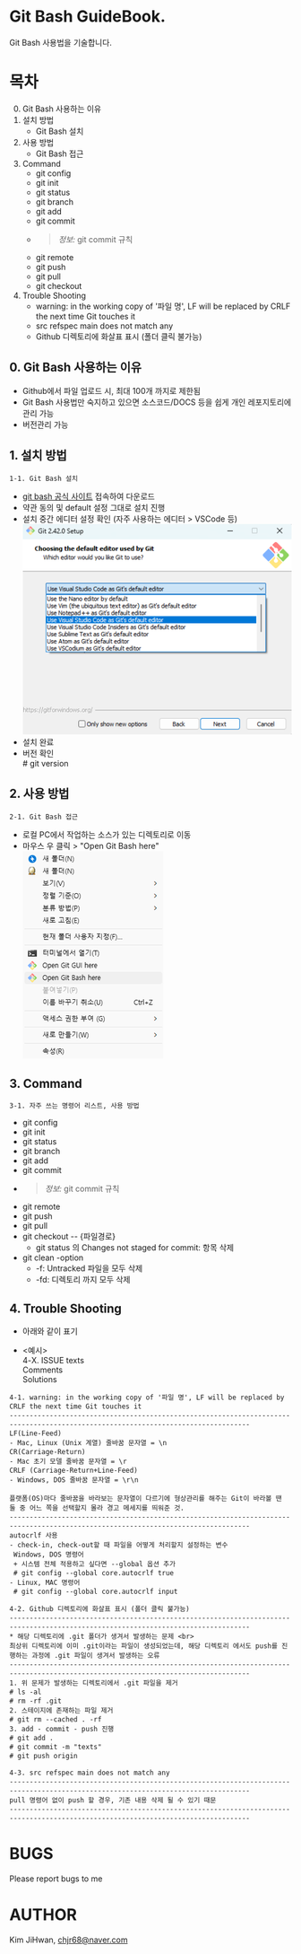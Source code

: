 # Git Bash GuideBook.
Git Bash 사용법을 기술합니다.

# 목차
0. Git Bash 사용하는 이유
1. 설치 방법
    * Git Bash 설치
2. 사용 방법
    * Git Bash 접근
3. Command
    * git config 
    * git init
    * git status
    * git branch
    * git add
    * git commit
    * > *<i class="fa fa-info-circle" aria-hidden="true"></i> 정보:* git commit 규칙
    * git remote
    * git push
    * git pull
    * git checkout
4. Trouble Shooting
    * warning: in the working copy of '파일 명', LF will be replaced by CRLF the next time Git touches it
    * src refspec main does not match any
    * Github 디렉토리에 화살표 표시 (폴더 클릭 불가능)
    

## 0. **Git Bash 사용하는 이유**
* Github에서 파일 업로드 시, 최대 100개 까지로 제한됨
* Git Bash 사용법만 숙지하고 있으면 소스코드/DOCS 등을 쉽게 개인 레포지토리에 관리 가능
* 버전관리 가능
## 1. **설치 방법**
    1-1. Git Bash 설치
* [git bash 공식 사이트](https://git-scm.com/) 접속하여 다운로드
* 약관 동의 및 default 설정 그대로 설치 진행
* 설치 중간 에디터 설정 확인 (자주 사용하는 에디터 > VSCode 등) <br>
![image](https://github.com/chjr68/Git_Bash/blob/main/images/1.GitBash_EditorSetting.png)
* 설치 완료
* 버전 확인 <br>
\# git version

## 2. **사용 방법**
    2-1. Git Bash 접근
* 로컬 PC에서 작업하는 소스가 있는 디렉토리로 이동
* 마우스 우 클릭 > "Open Git Bash here" <br>
![image](https://github.com/chjr68/Git_Bash/blob/main/images/1.GitBash_OpenGitBash.png)
## 3. **Command**
    3-1. 자주 쓰는 명령어 리스트, 사용 방법
* git config 
* git init
* git status
* git branch
* git add
* git commit
* > *<i class="fa fa-info-circle" aria-hidden="true"></i> 정보:* git commit 규칙
* git remote
* git push
* git pull
* git checkout -- {파일경로}
  * git status 의 Changes not staged for commit: 항목 삭제
* git clean -option
  * -f: Untracked 파일을 모두 삭제
  * -fd: 디렉토리 까지 모두 삭제 

## 4. **Trouble Shooting**
- 아래와 같이 표기 <br>

- <예시> <br>
4-X. ISSUE texts <br>
Comments <br>
Solutions <br>

```
4-1. warning: in the working copy of '파일 명', LF will be replaced by CRLF the next time Git touches it
----------------------------------------------------------------------------------------------------------------------------------
LF(Line-Feed)
- Mac, Linux (Unix 계열) 줄바꿈 문자열 = \n 
CR(Carriage-Return)
- Mac 초기 모델 줄바꿈 문자열 = \r
CRLF (Carriage-Return+Line-Feed)
- Windows, DOS 줄바꿈 문자열 = \r\n

플랫폼(OS)마다 줄바꿈을 바라보는 문자열이 다르기에 형상관리를 해주는 Git이 바라볼 땐 둘 중 어느 쪽을 선택할지 몰라 경고 메세지를 띄워준 것.
----------------------------------------------------------------------------------------------------------------------------------
autocrlf 사용
- check-in, check-out할 때 파일을 어떻게 처리할지 설정하는 변수
 Windows, DOS 명령어
 + 시스템 전체 적용하고 싶다면 --global 옵션 추가
 # git config --global core.autocrlf true 
- Linux, MAC 명령어
 # git config --global core.autocrlf input
```
```
4-2. Github 디렉토리에 화살표 표시 (폴더 클릭 불가능)
----------------------------------------------------------------------------------------------------------------------------------
* 해당 디렉토리에 .git 폴더가 생겨서 발생하는 문제 <br>
최상위 디렉토리에 이미 .git이라는 파일이 생성되었는데, 해당 디렉토리 에서도 push를 진행하는 과정에 .git 파일이 생겨서 발생하는 오류
----------------------------------------------------------------------------------------------------------------------------------
1. 위 문제가 발생하는 디렉토리에서 .git 파일을 제거
# ls -al
# rm -rf .git
2. 스테이지에 존재하는 파일 제거
# git rm --cached . -rf
3. add - commit - push 진행
# git add .
# git commit -m "texts"
# git push origin
```
```
4-3. src refspec main does not match any
----------------------------------------------------------------------------------------------------------------------------------
pull 명령어 없이 push 할 경우, 기존 내용 삭제 될 수 있기 때문
----------------------------------------------------------------------------------------------------------------------------------

```


# BUGS
Please report bugs to me

# AUTHOR

Kim JiHwan, <chjr68@naver.com>


